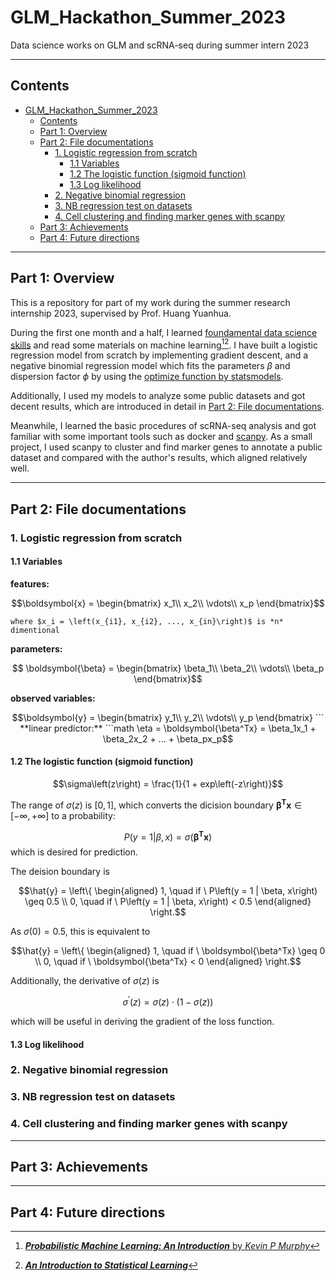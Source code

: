 # GLM_Hackathon_Summer_2023
Data science works on GLM and scRNA-seq during summer intern 2023

---

## Contents
- [GLM\_Hackathon\_Summer\_2023](#glm_hackathon_summer_2023)
  - [Contents](#contents)
  - [Part 1: Overview](#part-1-overview)
  - [Part 2: File documentations](#part-2-file-documentations)
    - [1. Logistic regression from scratch](#1-logistic-regression-from-scratch)
      - [1.1 Variables](#11-variables)
      - [1.2 The logistic function (sigmoid function)](#12-the-logistic-function-sigmoid-function)
      - [1.3 Log likelihood](#13-log-likelihood)
    - [2. Negative binomial regression](#2-negative-binomial-regression)
    - [3. NB regression test on datasets](#3-nb-regression-test-on-datasets)
    - [4. Cell clustering and finding marker genes with scanpy](#4-cell-clustering-and-finding-marker-genes-with-scanpy)
  - [Part 3: Achievements](#part-3-achievements)
  - [Part 4: Future directions](#part-4-future-directions)

---

## Part 1: Overview

This is a repository for part of my work during the summer research internship 2023, supervised by Prof. Huang Yuanhua.

During the first one month and a half, I learned [foundamental data science skills][1] and read some materials on machine learning[^1][^2]. I have built a logistic regression model from scratch by implementing gradient descent, and a negative binomial regression model which fits the parameters $\beta$ and dispersion factor $\phi$ by using the [optimize function by statsmodels][2].

Additionally, I used my models to analyze some public datasets and got decent results, which are introduced in detail in [Part 2: File documentations](#part-2-file-documentations).

Meanwhile, I learned the basic procedures of scRNA-seq analysis and got familiar with some important tools such as docker and [scanpy][3]. As a small project, I used scanpy to cluster and find marker genes to annotate a public dataset and compared with the author's results, which aligned relatively well.


[1]: https://github.com/StatBiomed/GLM-hackathon

[2]: https://docs.scipy.org/doc/scipy/reference/generated/scipy.optimize.minimize.html

[3]: https://scanpy-tutorials.readthedocs.io/en/latest/#

[^1]: [**_Probabilistic Machine Learning: An Introduction_** by *Kevin P Murphy*](https://probml.github.io/pml-book/book1.html)

[^2]: [**_An Introduction to Statistical Learning_**](https://www.statlearning.com)

---

## Part 2: File documentations


### 1. Logistic regression from scratch

#### 1.1 Variables
   
   **features:** 
   ```math
   \boldsymbol{x} = 
   \begin{bmatrix}
   x_1\\
   x_2\\
   \vdots\\
   x_p 
   \end{bmatrix}
   ```
    where $x_i = \left(x_{i1}, x_{i2}, ..., x_{in}\right)$ is *n* dimentional

   **parameters:**
   ```math
    \boldsymbol{\beta} = \begin{bmatrix}
    \beta_1\\
    \beta_2\\
    \vdots\\
    \beta_p
    \end{bmatrix}
  ```

   **observed variables:**
   ```math
   \boldsymbol{y} = \begin{bmatrix}
    y_1\\
    y_2\\
    \vdots\\
    y_p 
    \end{bmatrix}
    ```
   
   
   **linear predictor:**
   ```math
   \eta = \boldsymbol{\beta^Tx} = \beta_1x_1 + \beta_2x_2 + ... + \beta_px_p
   ```

#### 1.2 The logistic function (sigmoid function)

   $$\sigma\left(z\right) = \frac{1}{1 + exp\left(-z\right)}$$

  The range of $\sigma\left(z\right)$ is $\left[0, 1\right]$, which converts the dicision boundary $\boldsymbol{\beta^Tx} \in \left[-\infty, +\infty\right]$ to a probability:

  $$P\left(y = 1 | \beta, x\right) = \sigma\left(\boldsymbol{\beta^Tx}\right)$$
  which is desired for prediction.

  The deision boundary is

  ```math
  \hat{y} = \left\{
    \begin{aligned}
    1, \quad if \ P\left(y = 1 | \beta, x\right) \geq 0.5 \\
    0, \quad if \ P\left(y = 1 | \beta, x\right) < 0.5
    \end{aligned}
  \right.
  ```

  As $\sigma\left(0\right) = 0.5$, this is equivalent to 

  ```math
  \hat{y} = \left\{
    \begin{aligned}
    1, \quad if \ \boldsymbol{\beta^Tx} \geq 0 \\
    0, \quad if \ \boldsymbol{\beta^Tx} < 0
    \end{aligned}
  \right.
  ```

  Additionally, the derivative of $\sigma\left(z\right)$ is 

  $$\sigma^\prime\left(z\right) = \sigma\left(z\right) \cdot \left(1 - \sigma\left(z\right)\right) $$

  which will be useful in deriving the gradient of the loss function.

#### 1.3 Log likelihood
  



### 2. Negative binomial regression

### 3. NB regression test on datasets

### 4. Cell clustering and finding marker genes with scanpy
---


## Part 3: Achievements

---

## Part 4: Future directions